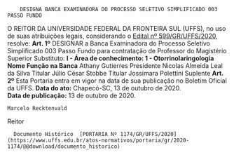         DESIGNA BANCA EXAMINADORA DO PROCESSO SELETIVO SIMPLIFICADO 003 PASSO FUNDO  

 O REITOR DA UNIVERSIDADE FEDERAL DA FRONTEIRA SUL (UFFS), no uso de suas atribuições legais, considerando o [Edital nº 599/GR/UFFS/2020](https://www.uffs.edu.br/atos-normativos/edital/gr/2020-0599), resolve:   **Art. 1º**  DESIGNAR a Banca Examinadora do Processo Seletivo Simplificado 003 Passo Fundo para contratação de Professor do Magistério Superior Substituto: **I - Área de conhecimento: 1 - Otorrinolaringologia**     **Nome**   **Função na Banca**     Athany Gutierres   Presidente     Nicolas Almeida Leal da Silva   Titular     Júlio César Stobbe   Titular     Jossimara Polettini   Suplente       **Art. 2º**  Esta Portaria entra em vigor na data de sua publicação no Boletim Oficial da UFFS.      **Data do ato:** Chapecó-SC, 13 de outubro de 2020.   
 **Data de publicação:**  13 de outubro de 2020. 

    Marcelo Recktenvald   
 Reitor 

      Documento Histórico  [PORTARIA Nº 1174/GR/UFFS/2020](https://www.uffs.edu.br/atos-normativos/portaria/gr/2020-1174/@@download/documento_historico)     
      